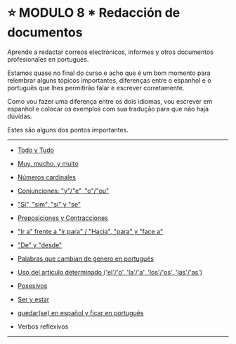 # :star: MODULO 8 *   Redacción de documentos

Aprende a redactar correos electrónicos, informes y otros documentos profesionales en portugués.

Estamos quase no final do curso e acho que é um bom momento para relembrar alguns tópicos
importantes, diferenças entre o espanhol e o português que lhes permitirão falar e escrever
corretamente.

Como vou fazer uma diferença entre os dois idiomas, vou escrever em espanhol e colocar os
exemplos com sua tradução para que não haja dúvidas.

Estes são alguns dos pontos importantes.

---

- [Todo y Tudo](https://github.com/eugenia1984/trabajaParaBrasil/blob/main/modulo8/toto_e_tudo.md)

- [Muy, mucho, y muito](https://github.com/eugenia1984/trabajaParaBrasil/blob/main/modulo8/muy_mucho_muito.md)

- [Números cardinales](https://github.com/eugenia1984/trabajaParaBrasil/blob/main/modulo8/numeros_cardinales.md)

- [Conjunciones: "y"/"e", "o"/"ou"](https://github.com/eugenia1984/trabajaParaBrasil/blob/main/modulo8/conjuncoes.md)

- ["Sí", "sim", "si" y "se"](https://github.com/eugenia1984/trabajaParaBrasil/blob/main/modulo8/si_sim_se.md)

- [Preposiciones y Contracciones](https://github.com/eugenia1984/trabajaParaBrasil/blob/main/modulo8/preposiciones_y_contracciones.md)

- ["Ir a" frente a "ir para" / "Hacia", "para" y "face a"](https://github.com/eugenia1984/trabajaParaBrasil/blob/main/modulo8/ir_a_ir_para.md)

-  ["De" y "desde"](https://github.com/eugenia1984/trabajaParaBrasil/blob/main/modulo8/de_desde.md)

- [Palabras que cambian de genero en portugués](https://github.com/eugenia1984/trabajaParaBrasil/blob/main/modulo8/generos.md)

- [Uso del artículo determinado ('el'/'o', 'la'/'a', 'los'/'os', 'las'/'as')](https://github.com/eugenia1984/trabajaParaBrasil/blob/main/modulo8/articulos.md)

- [Posesivos](https://github.com/eugenia1984/trabajaParaBrasil/blob/main/modulo8/posessivos.md)

-  [Ser y estar](https://github.com/eugenia1984/trabajaParaBrasil/blob/main/modulo8/ser_estar.md)
   
- [quedar(se) en español y ficar en portugués](https://github.com/eugenia1984/trabajaParaBrasil/blob/main/modulo8/quedar_estar.md)

- Verbos reflexivos
  
--- 
